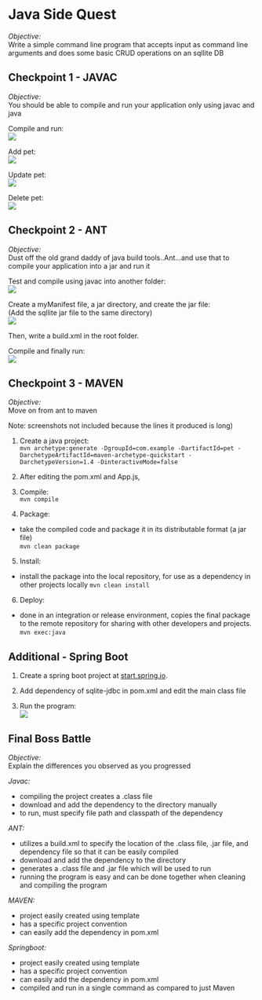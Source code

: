 # Java Side Quest

*Objective:*<br/>
Write a simple command line program that accepts input as command line arguments and does some basic CRUD operations on an sqllite DB

## Checkpoint 1 - JAVAC

*Objective:*<br/>
You should be able to compile and run your application only using javac and java

Compile and run:<br/>
![](https://raw.githubusercontent.com/muhammadzaharuddin/sidequest/master/images/Screen%20Shot%202020-04-15%20at%201.24.07%20PM.png)

Add pet:<br/>
![](https://raw.githubusercontent.com/muhammadzaharuddin/sidequest/master/images/Screen%20Shot%202020-04-15%20at%201.25.53%20PM.png)

Update pet:<br/>
![](https://github.com/muhammadzaharuddin/sidequest/blob/master/images/Screen%20Shot%202020-04-15%20at%201.26.41%20PM.png?raw=true)

Delete pet:<br/>
![](https://github.com/muhammadzaharuddin/sidequest/blob/master/images/Screen%20Shot%202020-04-15%20at%201.27.31%20PM.png?raw=true)

## Checkpoint 2 - ANT

*Objective:*<br/>
Dust off the old grand daddy of java build tools..Ant...and use that to compile your application into a jar and run it

Test and compile using javac into another folder:<br/>
![](https://github.com/muhammadzaharuddin/sidequest/blob/master/images/Screen%20Shot%202020-04-15%20at%202.07.47%20PM.png?raw=true)

Create a myManifest file, a jar directory, and create the jar file:<br/>
(Add the sqllite jar file to the same directory)<br/>
![](https://github.com/muhammadzaharuddin/sidequest/blob/master/images/Screen%20Shot%202020-04-15%20at%202.21.22%20PM.png?raw=true)

Then, write a build.xml in the root folder.

Compile and finally run:<br/>
![](https://github.com/muhammadzaharuddin/sidequest/blob/master/images/Screen%20Shot%202020-04-15%20at%202.58.16%20PM.png?raw=true)

## Checkpoint 3 - MAVEN

*Objective:*<br/>
Move on from ant to maven

Note: screenshots not included because the lines it produced is long)

1. Create a java project:<br/>
`mvn archetype:generate -DgroupId=com.example -DartifactId=pet -DarchetypeArtifactId=maven-archetype-quickstart -DarchetypeVersion=1.4 -DinteractiveMode=false`

2. After editing the pom.xml and App.js,<br/>

3. Compile: <br/>
`mvn compile`

4. Package: <br/>
- take the compiled code and package it in its distributable format (a jar file)<br/>
`mvn clean package`

5. Install: <br/>
- install the package into the local repository, for use as a dependency in other projects locally
`mvn clean install`

6. Deploy: <br/>
- done in an integration or release environment, copies the final package to the remote repository for sharing with other developers and projects.
`mvn exec:java`

## Additional - Spring Boot

1. Create a spring boot project at [start.spring.io](start.spring.io).

2. Add dependency of sqlite-jdbc in pom.xml and edit the main class file

3. Run the program:<br/>
![](https://github.com/muhammadzaharuddin/sidequest/blob/master/images/Screen%20Shot%202020-04-15%20at%203.00.06%20PM.png?raw=true)

## Final Boss Battle

*Objective:*<br/>
Explain the differences you observed as you progressed

*Javac:*<br/>
- compiling the project creates a .class file
- download and add the dependency to the directory manually
- to run, must specify file path and classpath of the dependency

*ANT:*<br/>
- utilizes a build.xml to specify the location of the .class file, .jar file, and dependency file so that it can be easily compiled
- download and add the dependency to the directory
- generates a .class file and .jar file which will be used to run
- running the program is easy and can be done together when cleaning and compiling the program

*MAVEN:*<br/>
- project easily created using template
- has a specific project convention
- can easily add the dependency in pom.xml

*Springboot:*<br/>
- project easily created using template
- has a specific project convention
- can easily add the dependency in pom.xml
- compiled and run in a single command as compared to just Maven
